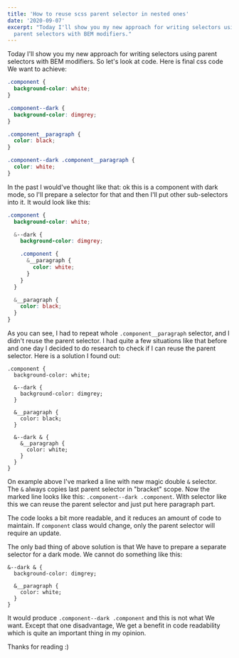 ```yaml
---
title: 'How to reuse scss parent selector in nested ones'
date: '2020-09-07'
excerpt: "Today I'll show you my new approach for writing selectors using
  parent selectors with BEM modifiers."
---
```


Today I'll show you my new approach for writing selectors using parent
selectors with BEM modifiers. So let's look at code. Here is final css code
We want to achieve:

```scss
.component {
  background-color: white;
}

.component--dark {
  background-color: dimgrey;
}

.component__paragraph {
  color: black;
}

.component--dark .component__paragraph {
  color: white;
}
```

In the past I would've thought like that: ok this is a component with dark
mode, so I'll prepare a selector for that and then I'll put other sub-selectors
into it. It would look like this:

```scss
.component {
  background-color: white;

  &--dark {
    background-color: dimgrey;

    .component {
      &__paragraph {
        color: white;
      }
    }
  }

  &__paragraph {
    color: black;
  }
}
```

As you can see, I had to repeat whole `.component__paragraph` selector, and I
didn't reuse the parent selector. I had quite a few situations like
that before and one day I decided to do research to check if I can reuse the
parent selector. Here is a solution I found out:

```scss{12}
.component {
  background-color: white;

  &--dark {
    background-color: dimgrey;
  }

  &__paragraph {
    color: black;
  }

  &--dark & {
    &__paragraph {
      color: white;
    }
  }
}
```

On example above I've marked a line with new magic double `&` selector.\
The `&` always copies last parent selector in "bracket" scope. Now the marked
line looks like this: `.component--dark .component`. With selector like this we
can reuse the parent selector and just put here paragraph part.

The code looks a bit more readable, and it reduces an amount of code to
maintain. If `component` class would change, only the parent selector will
require an update.

The only bad thing of above solution is that We have to prepare a separate
selector for a dark mode. We cannot do something like this:

```scss{1-2}
&--dark & {
  background-color: dimgrey;

  &__paragraph {
    color: white;
  }
}
```

It would produce `.component--dark .component` and this is not what We want.
Except that one disadvantage, We get a benefit in code readability which is
quite an important thing in my opinion.

Thanks for reading :)
